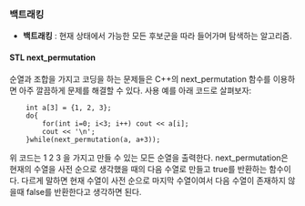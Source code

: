 ### 백트래킹
  - **백트래킹** : 현재 상태에서 가능한 모든 후보군을 따라 들어가며 탐색하는 알고리즘.

#### STL next_permutation
  순열과 조합을 가지고 코딩을 하는 문제들은 C++의 next_permutation 함수를 이용하면 아주 깔끔하게 문제를 해결할 수 있다. 사용 예를 아래 코드로 살펴보자:
```
    int a[3] = {1, 2, 3};
    do{
        for(int i=0; i<3; i++) cout << a[i];
        cout << '\n';
    }while(next_permutation(a, a+3));
```
위 코드는 1 2 3 을 가지고 만들 수 있는 모든 순열을 출력한다. next_permutation은 현재의 수열을 사전 순으로 생각했을 때의 다음 수열로 만들고 true를 반환하는 함수이다. 다르게 말하면 현재 수열이 사전 순으로 마지막 수열이여서 다음 수열이 존재하지 않을때 false를 반환한다고 생각하면 된다.